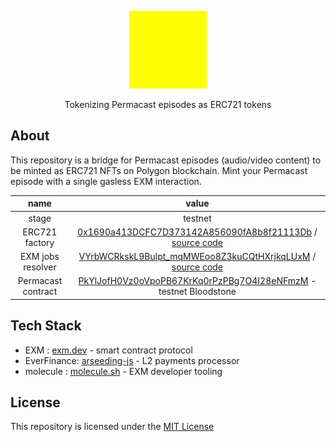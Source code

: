 <p align="center">
  <a href="https://permacast.app">
    <img src="https://raw.githubusercontent.com/Parallel-news/permacast-protocol/main/img/pc-icons/logo192.png" height="124">
  </a>
  <p align="center">Tokenizing Permacast episodes as ERC721 tokens</p>
</p>

## About
This repository is a bridge for Permacast episodes (audio/video content) to be minted as ERC721 NFTs on Polygon blockchain. Mint your Permacast episode with a single gasless EXM interaction.

| name  | value |
| :-------------: |:-------------:|
| stage      | testnet     |
| ERC721 factory      | [0x1690a413DCFC7D373142A856090fA8b8f21113Db](https://mumbai.polygonscan.com/address/0x1690a413dcfc7d373142a856090fa8b8f21113db) / [source code](./contracts/ERC721) |
| EXM jobs resolver      | [VYrbWCRkskL9Bulpt_mqMWEoo8Z3kuCQtHXrjkqLUxM](https://api.exm.dev/read/VYrbWCRkskL9Bulpt_mqMWEoo8Z3kuCQtHXrjkqLUxM) / [source code](./contracts/requests-handler) |
| Permacast contract | [PkYlJofH0Vz0oVpoPB67KrKq0rPzPBg7O4I28eNFmzM](https://api.exm.dev/read/PkYlJofH0Vz0oVpoPB67KrKq0rPzPBg7O4I28eNFmzM) - testnet Bloodstone |

## Tech Stack

- EXM : [exm.dev](https://exm.dev) - smart contract protocol
- EverFinance: [arseeding-js](https://www.npmjs.com/package/arseeding-js) - L2 payments processor
- molecule : [molecule.sh](http://molecule.sh) - EXM developer tooling

## License
This repository is licensed under the [MIT License](./LICENSE)
